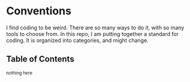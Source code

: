 # Conventions

I find coding to be weird. There are so many ways to do it, with so many tools to choose from. In this repo, I am putting together a standard for coding. It is organized into categories, and might change.

## Table of Contents

<sub>nothing here</sub>
<!-- TOC -->
